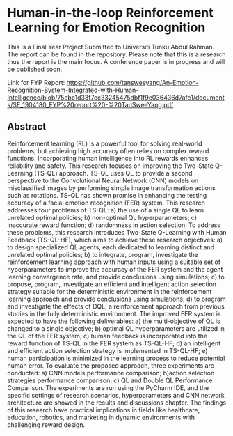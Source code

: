 # Human-in-the-loop Reinforcement Learning for Emotion Recognition
This is a Final Year Project Submitted to Universiti Tunku Abdul Rahman. The report can be found in the repository. Please note that this is a research thus the report is the main focus. A conference paper is in progress and will be published soon.

Link for FYP Report: https://github.com/tansweeyang/An-Emotion-Recognition-System-Integrated-with-Human-Intelligence/blob/75cbc1d33f7cc33245475dbf1f9e036436d7afe1/documents/SE_1904180_FYP%20report%20-%20TanSweeYang.pdf

## Abstract
Reinforcement learning (RL) is a powerful tool for solving real-world problems, but achieving high accuracy often relies on complex reward functions. Incorporating human intelligence into RL rewards enhances reliability and safety. This research focuses on improving the Two-State Q-Learning (TS-QL) approach. TS-QL uses QL to provide a second perspective to the Convolutional Neural Network (CNN) models on misclassified images by performing simple image transformation actions such as rotations. TS-QL has shown promise in enhancing the testing accuracy of a facial emotion recognition (FER) system. This research addresses four problems of TS-QL: a) the use of a single QL to learn unrelated optimal policies; b) non-optimal QL hyperparameters; c) inaccurate reward function; d) randomness in action selection. To address these problems, this research introduces Two-State Q-Learning with Human Feedback (TS-QL-HF), which aims to achieve these research objectives: a) to design specialized QL agents, each dedicated to learning distinct and unrelated optimal policies; b) to integrate, program, investigate the reinforcement learning approach with human inputs using a suitable set of hyperparameters to improve the accuracy of the FER system and the agent learning convergence rate, and provide conclusions using simulations; c) to propose, program, investigate an efficient and intelligent action selection strategy suitable for the deterministic environment in the reinforcement learning approach and provide conclusions using simulations; d) to program and investigate the effects of DQL, a reinforcement approach from previous studies in the fully deterministic environment. The improved FER system is expected to have the following deliverables: a) the multi-objective of QL is changed to a single objective; b) optimal QL hyperparameters are utilized in the QL of the FER system; c) human feedback is incorporated into the reward function of TS-QL in the FER system as TS-QL-HF; d) an intelligent and efficient action selection strategy is implemented in TS-QL-HF; e) human participation is minimized in the learning process to reduce potential human error. To evaluate the proposed approach, three experiments are conducted: a) CNN models performance comparison; b)action selection strategies performance comparison; c) QL and Double QL Performance Comparison. The experiments are run using the PyCharm IDE, and the specific settings of research scenarios, hyperparameters and CNN network architecture are showed in the results and discussions chapter. The findings of this research have practical implications in fields like healthcare, education, robotics, and marketing in dynamic environments with challenging reward design.

